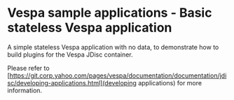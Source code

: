 # Vespa sample applications - Basic stateless Vespa application

A simple stateless Vespa application with no data, to demonstrate how to build
plugins for the Vespa JDisc container.

Please refer to
[https://git.corp.yahoo.com/pages/vespa/documentation/documentation/jdisc/developing-applications.html](developing applications)
for more information.

